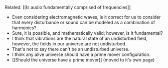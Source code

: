 
Related: [[Is audio fundamentally comprised of frequencies]]

- Even considering electromagnetic waves, is it correct for us to consider that every disturbance or sound can be modeled as a combination of harmonics?
- Sure, it is possible, and mathematically valid; however, is it fundamental?
- I think that vibrations are the natural state of an undisturbed field, however, the fields in our universe are not undisturbed.
- That's not to say there can't be an undisturbed universe.
- I think any alive universe should have a prime mover configuration.
- [[Should the universe have a prime mover]] (moved to it's own page)